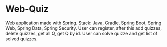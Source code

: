 # Web-Quiz
Web application made with Spring.
Stack: Java, Gradle, Spring Boot, Spring Web, Spring Data, Spring Security.
User can register, after this add quizzes, delete quizzes, get all Q, get Q by id. User can solve quizze and get list of solved quizzes.
